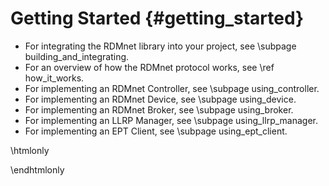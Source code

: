 # Getting Started                                                                {#getting_started}

* For integrating the RDMnet library into your project, see \subpage building_and_integrating.
* For an overview of how the RDMnet protocol works, see \ref how_it_works.
* For implementing an RDMnet Controller, see \subpage using_controller.
* For implementing an RDMnet Device, see \subpage using_device.
* For implementing an RDMnet Broker, see \subpage using_broker.
* For implementing an LLRP Manager, see \subpage using_llrp_manager.
* For implementing an EPT Client, see \subpage using_ept_client.

\htmlonly
<div style="display:none">
\endhtmlonly

\subpage handling_rdm_commands

\htmlonly
</div>
\endhtmlonly

